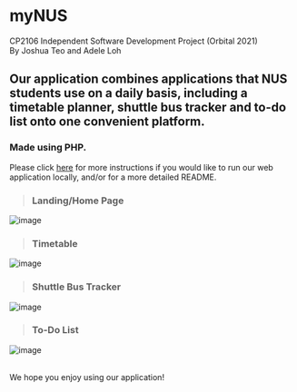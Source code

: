 # myNUS
CP2106 Independent Software Development Project (Orbital 2021) <br />
By Joshua Teo and Adele Loh

## Our application combines applications that NUS students use on a daily basis, including a timetable planner, shuttle bus tracker and to-do list onto one convenient platform. 
### Made using PHP.<br />

Please click [here](/orbital_2021-master-new/orbital_2021-master) for more instructions if you would like to run our web application locally, and/or for a more detailed README.

> ### Landing/Home Page
  ![image](https://user-images.githubusercontent.com/77264646/148555839-70662580-a21b-4976-8eaf-7eece1195867.png)

> ### Timetable
  ![image](https://user-images.githubusercontent.com/77264646/148555297-fdaa8402-91fb-4e35-ba87-2ce7b67900a4.png)
> ### Shuttle Bus Tracker
  ![image](https://user-images.githubusercontent.com/77264646/148555401-5bcb90d9-fe31-4371-831b-4e90512aaa7d.png)
> ### To-Do List
  ![image](https://user-images.githubusercontent.com/77264646/148555576-13378c20-2c30-4068-b92d-753dd3e66256.png)

<br />
We hope you enjoy using our application!

  
